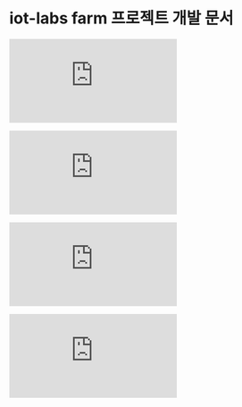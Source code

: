 # iot-labs farm 프로젝트 개발 문서

![Arduino IDE 에 ESP8266 무선 네트워킹 기능 추가 하기 for Windows](https://github.com/iot-labs/farm/blob/master/Documents/Arduino/SetupArduinoIDE_ESP8266.md)

![Arduino SD Card Read/Write 기능 개발](https://github.com/iot-labs/farm/blob/master/Documents/Arduino/Arduino_SDCardReadWrite.md)

![토양 수분 센서를 통해 값 읽어오기 ](https://github.com/iot-labs/farm/blob/master/Documents/Arduino/ArduinoSDCard_SoilMoistureSensor.md)

![LCD Display를 통한 출력 기능 개발](https://github.com/iot-labs/farm/blob/master/Documents/Arduino/Arduino_LCDDisplay.md)
